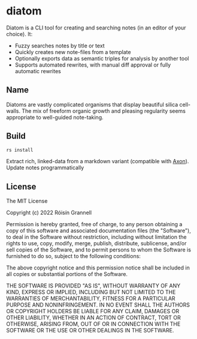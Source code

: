# diatom

Diatom is a CLI tool for creating and searching notes (in an editor of your
choice). It:

- Fuzzy searches notes by title or text
- Quickly creates new note-files from a template
- Optionally exports data as semantic triples for analysis by another tool
- Supports automated rewrites, with manual diff approval or fully automatic
  rewrites

## Name

Diatoms are vastly complicated organisms that display beautiful silica
cell-walls. The mix of freeform organic growth and pleasing regularity seems
appropriate to well-guided note-taking.

## Build

```bash
rs install
```

Extract rich, linked-data from a markdown variant (compatible with
[Axon](https://github.com/rgrannell1/axon)). Update notes programmatically

## License

The MIT License

Copyright (c) 2022 Róisín Grannell

Permission is hereby granted, free of charge, to any person obtaining a copy of
this software and associated documentation files (the "Software"), to deal in
the Software without restriction, including without limitation the rights to
use, copy, modify, merge, publish, distribute, sublicense, and/or sell copies of
the Software, and to permit persons to whom the Software is furnished to do so,
subject to the following conditions:

The above copyright notice and this permission notice shall be included in all
copies or substantial portions of the Software.

THE SOFTWARE IS PROVIDED "AS IS", WITHOUT WARRANTY OF ANY KIND, EXPRESS OR
IMPLIED, INCLUDING BUT NOT LIMITED TO THE WARRANTIES OF MERCHANTABILITY, FITNESS
FOR A PARTICULAR PURPOSE AND NONINFRINGEMENT. IN NO EVENT SHALL THE AUTHORS OR
COPYRIGHT HOLDERS BE LIABLE FOR ANY CLAIM, DAMAGES OR OTHER LIABILITY, WHETHER
IN AN ACTION OF CONTRACT, TORT OR OTHERWISE, ARISING FROM, OUT OF OR IN
CONNECTION WITH THE SOFTWARE OR THE USE OR OTHER DEALINGS IN THE SOFTWARE.
